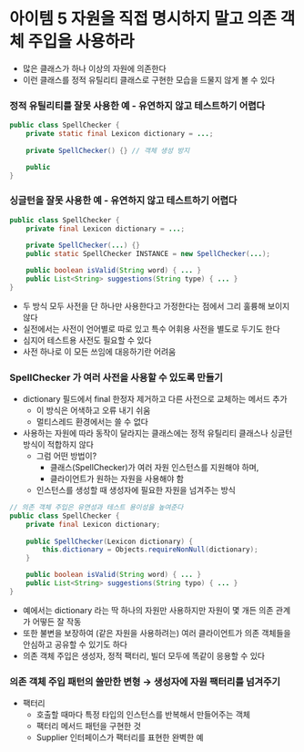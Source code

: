 # 아이템 5 자원을 직접 명시하지 말고 의존 객체 주입을 사용하라

- 많은 클래스가 하나 이상의 자원에 의존한다
- 이런 클래스를 정적 유틸리티 클래스로 구현한 모습을 드물지 않게 볼 수 있다

### 정적 유틸리티를 잘못 사용한 예 - 유연하지 않고 테스트하기 어렵다

```java
public class SpellChecker {
	private static final Lexicon dictionary = ...;
	
	private SpellChecker() {} // 객체 생성 방지

	public 
}
```

### 싱글턴을 잘못 사용한 예 - 유연하지 않고 테스트하기 어렵다

```java
public class SpellChecker {
	private final Lexicon dictionary = ...;
	
	private SpellChecker(...) {}
	public static SpellChecker INSTANCE = new SpellChecker(...);

	public boolean isValid(String word) { ... }
	public List<String> suggestions(String type) { ... }
}
```

- 두 방식 모두 사전을 단 하나만 사용한다고 가정한다는 점에서 그리 훌륭해 보이지 않다
- 실전에서는 사전이 언어별로 따로 있고 특수 어휘용 사전을 별도로 두기도 한다
- 심지어 테스트용 사전도 필요할 수 있다
- 사전 하나로 이 모든 쓰임에 대응하기란 어려움

### SpellChecker 가 여러 사전을 사용할 수 있도록 만들기

- dictionary 필드에서 final 한정자 제거하고 다른 사전으로 교체하는 메서드 추가
    - 이 방식은 어색하고 오류 내기 쉬움
    - 멀티스레드 환경에서는 쓸 수 없다
- 사용하는 자원에 따라 동작이 달라지는 클래스에는 정적 유틸리티 클래스나 싱글턴 방식이 적합하지 않다
    - 그럼 어떤 방법이?
        - 클래스(SpellChecker)가 여러 자원 인스턴스를 지원해야 하며,
        - 클라이언트가 원하는 자원을 사용해야 함
    - 인스턴스를 생성할 때 생성자에 필요한 자원을 넘겨주는 방식

```java
// 의존 객체 주입은 유연성과 테스트 용이성을 높여준다
public class SpellChecker {
	private final Lexicon dictionary;
	
	public SpellChecker(Lexicon dictionary) {
		this.dictionary = Objects.requireNonNull(dictionary);
	}

	public boolean isValid(String word) { ... }
	public List<String> suggestions(String typo) { ... }
}
```

- 예에서는 dictionary 라는 딱 하나의 자원만 사용하지만 자원이 몇 개든 의존 관계가 어떻든 잘 작동
- 또한 불변을 보장하여 (같은 자원을 사용하려는) 여러 클라이언트가 의존 객체들을 안심하고 공유할 수 있기도 하다
- 의존 객체 주입은 생성자, 정적 팩터리, 빌더 모두에 똑같이 응용할 수 있다

### 의존 객체 주입 패턴의 쓸만한 변형 → 생성자에 자원 팩터리를 넘겨주기

- 팩터리
    - 호출할 때마다 특정 타입의 인스턴스를 반복해서 만들어주는 객체
    - 팩터리 메서드 패턴을 구현한 것
    - Supplier<T> 인터페이스가 팩터리를 표현한 완벽한 예